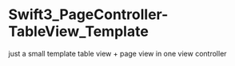 # Swift3_PageController-TableView_Template
just a small template table view + page view in one view controller
